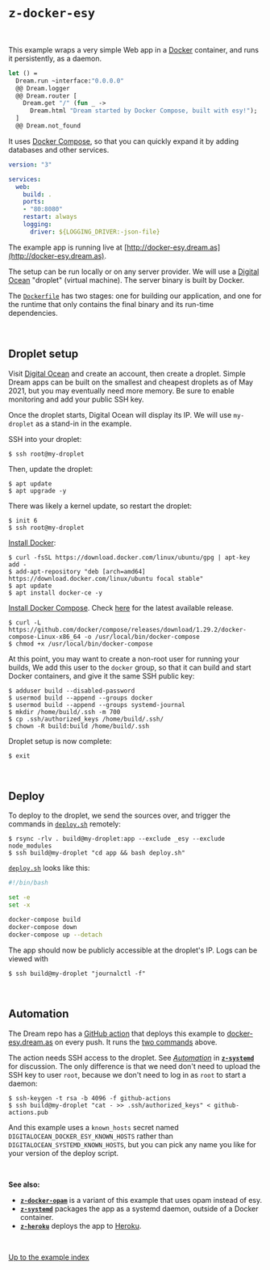 # `z-docker-esy`

<br>

This example wraps a very simple Web app in a
[Docker](https://en.wikipedia.org/wiki/Docker_(software)) container, and runs
it persistently, as a daemon.

```ocaml
let () =
  Dream.run ~interface:"0.0.0.0"
  @@ Dream.logger
  @@ Dream.router [
    Dream.get "/" (fun _ ->
      Dream.html "Dream started by Docker Compose, built with esy!");
  ]
  @@ Dream.not_found
```

It uses [Docker Compose](https://docs.docker.com/compose/), so that you can
quickly expand it by adding databases and other services.

```yaml
version: "3"

services:
  web:
    build: .
    ports:
    - "80:8080"
    restart: always
    logging:
      driver: ${LOGGING_DRIVER:-json-file}
```

The example app is running live at
[http://docker-esy.dream.as](http://docker-esy.dream.as).

The setup can be run locally or on any server provider. We will use a [Digital
Ocean](https://digitalocean.com) "droplet" (virtual machine). The server binary is built by Docker.

The
[`Dockerfile`](https://github.com/aantron/dream/blob/master/example/z-docker-esy/Dockerfile)
has two stages: one for building our application, and one for the runtime that
only contains the final binary and its run-time dependencies.

<br>

## Droplet setup

Visit [Digital Ocean](https://digitalocean.com) and create an account, then
create a droplet. Simple Dream apps can be built on the smallest and cheapest
droplets as of May 2021, but you may eventually need more memory. Be sure to
enable monitoring and add your public SSH key.

Once the droplet starts, Digital Ocean will display its IP. We will use
`my-droplet` as a stand-in in the example.

SSH into your droplet:

```
$ ssh root@my-droplet
```

Then, update the droplet:

```
$ apt update
$ apt upgrade -y
```

There was likely a kernel update, so restart the droplet:

```
$ init 6
$ ssh root@my-droplet
```

[Install Docker](https://www.digitalocean.com/community/tutorials/how-to-install-and-use-docker-on-ubuntu-20-04):

```
$ curl -fsSL https://download.docker.com/linux/ubuntu/gpg | apt-key add -
$ add-apt-repository "deb [arch=amd64] https://download.docker.com/linux/ubuntu focal stable"
$ apt update
$ apt install docker-ce -y
```

[Install Docker Compose](https://www.digitalocean.com/community/tutorials/how-to-install-and-use-docker-compose-on-ubuntu-20-04).
Check [here](https://github.com/docker/compose/releases) for the latest
available release.

```
$ curl -L https://github.com/docker/compose/releases/download/1.29.2/docker-compose-Linux-x86_64 -o /usr/local/bin/docker-compose
$ chmod +x /usr/local/bin/docker-compose
```

At this point, you may want to create a non-root user for running your builds,
We add this user to the `docker` group, so that it can build and start Docker
containers, and give it the same SSH public key:

```
$ adduser build --disabled-password
$ usermod build --append --groups docker
$ usermod build --append --groups systemd-journal
$ mkdir /home/build/.ssh -m 700
$ cp .ssh/authorized_keys /home/build/.ssh/
$ chown -R build:build /home/build/.ssh
```

Droplet setup is now complete:

```
$ exit
```

<br>

## Deploy

To deploy to the droplet, we send the sources over, and trigger the commands
in
[`deploy.sh`](https://github.com/aantron/dream/blob/master/example/z-docker-esy/deploy.sh)
remotely:

```
$ rsync -rlv . build@my-droplet:app --exclude _esy --exclude node_modules
$ ssh build@my-droplet "cd app && bash deploy.sh"
```

[`deploy.sh`](https://github.com/aantron/dream/blob/master/example/z-docker-esy/deploy.sh)
looks like this:

```bash
#!/bin/bash

set -e
set -x

docker-compose build
docker-compose down
docker-compose up --detach
```

The app should now be publicly accessible at the droplet's IP. Logs can be
viewed with

```
$ ssh build@my-droplet "journalctl -f"
```

<br>

## Automation

The Dream repo has a
[GitHub action](https://github.com/aantron/dream/blob/master/.github/workflows/docker-esy.yml)
that deploys this example to [docker-esy.dream.as](http://docker-esy.dream.as)
on every push. It runs the [two commands](#deploy) above.

The action needs SSH access to the droplet. See
[*Automation*](../z-systemd#automation) in
[**`z-systemd`**](../z-systemd#automation) for discussion. The only difference
is that we need don't need to upload the SSH key to user `root`, because we
don't need to log in as `root` to start a daemon:

```
$ ssh-keygen -t rsa -b 4096 -f github-actions
$ ssh build@my-droplet "cat - >> .ssh/authorized_keys" < github-actions.pub
```

And this example uses a `known_hosts` secret named
`DIGITALOCEAN_DOCKER_ESY_KNOWN_HOSTS` rather than
`DIGITALOCEAN_SYSTEMD_KNOWN_HOSTS`, but you can pick any name you like for your
version of the deploy script.

<br>

**See also:**

- [**`z-docker-opam`**](../z-docker-opam#files) is a variant of this example
  that uses opam instead of esy.
- [**`z-systemd`**](../z-systemd#files) packages the app as a systemd daemon,
  outside of a Docker container.
- [**`z-heroku`**](../z-heroku#files) deploys the app to
  [Heroku](https://heroku.com).

<br>

[Up to the example index](../#deploying)
